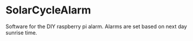 # SolarCycleAlarm
Software for the DIY raspberry pi alarm.
Alarms are set based on next day sunrise time.

